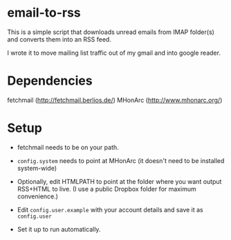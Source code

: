 email-to-rss
============

This is a simple script that downloads unread emails from IMAP
folder(s) and converts them into an RSS feed.

I wrote it to move mailing list traffic out of my gmail and into
google reader.

Dependencies
============

fetchmail  (http://fetchmail.berlios.de/)
MHonArc (http://www.mhonarc.org/)

Setup
=====

* fetchmail needs to be on your path.

* `config.system` needs to point at MHonArc (it doesn't need to be installed system-wide)

* Optionally, edit HTMLPATH to point at the folder where you want output RSS+HTML to live. (I use a public Dropbox folder for maximum convenience.)

* Edit `config.user.example` with your account details and save it as `config.user`

* Set it up to run automatically.